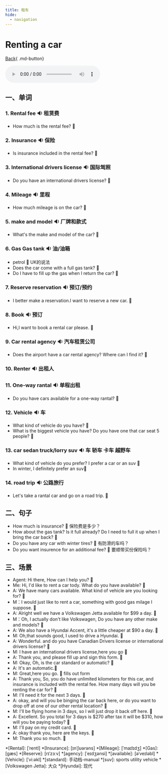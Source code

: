 ```yaml
---
title: 租车
hide:
  - navigation
---
```


# Renting a car

[Back](/english/#二英语课堂){ .md-button}

<audio controls="controls">
  <source src="https://file.cdn.shafish.cn/english/%E7%A7%9F%E8%BD%A6.mp3" type="audio/mpeg">
Your browser does not support the audio element.
</audio>

## 一、单词

### 1. <span id="english">Rental fee <span class="point">:sound:</span></span> 租赁费

- <span id="english">How much is the rental fee? <span class="point">:speech_balloon:</span></span>

###  2. <span id="english">Insurance <span class="point">:sound:</span></span> 保险

- <span id="english">Is insurance included in the rental fee? <span class="point">:speech_balloon:</span></span>

### 3. <span id="english">International drivers license <span class="point">:sound:</span></span> 国际驾照

- <span id="english">Do you have an international drivers license? <span class="point">:speech_balloon:</span></span>

### 4. <span id="english">Mileage <span class="point">:sound:</span></span> 里程

- <span id="english">How much mileage is on the car? <span class="point">:speech_balloon:</span></span>

### 5. <span id="english">make and model <span class="point">:sound:</span></span> 厂牌和款式

- <span id="english">What's the make and model of the car? <span class="point">:speech_balloon:</span></span>

### 6. <span id="english">Gas Gas tank <span class="point">:sound:</span></span> 油/油箱

- <span id="english">petrol <span class="point">:speech_balloon:</span></span> UK的说法
- <span id="english">Does the car come with a full gas tank?  <span class="point">:speech_balloon:</span></span>
- <span id="english">Do I have to fill up the gas when I return the car?  <span class="point">:speech_balloon:</span></span>

### 7. <span id="english">Reserve reservation <span class="point">:sound:</span></span> 预订/预约

- <span id="english">I better make a reservation.I want to reserve a new car. <span class="point">:speech_balloon:</span></span>

### 8. <span id="english">Book <span class="point">:sound:</span></span> 预订

- <span id="english">Hi,I want to book a rental car please. <span class="point">:speech_balloon:</span></span>

### 9. <span id="english">Car rental agency <span class="point">:sound:</span></span> 汽车租赁公司

- <span id="english">Does the airport have a car rental agency? Where can I find it? <span class="point">:speech_balloon:</span></span>

### 10. <span id="english">Renter <span class="point">:sound:</span></span> 出租人


### 11. <span id="english">One-way rantal <span class="point">:sound:</span></span> 单程出租

- <span id="english">Do you have cars available for a one-way rantal?  <span class="point">:speech_balloon:</span></span>

### 12. <span id="english">Vehicle <span class="point">:sound:</span></span> 车

- <span id="english">What kind of vehicle do you have? <span class="point">:speech_balloon:</span></span>
- <span id="english">What is the biggest vehicle you have? Do you have one that car seat 5 people? <span class="point">:speech_balloon:</span></span>

### 13. <span id="english">car sedan truck/lorry suv <span class="point">:sound:</span></span> 车 轿车 卡车 越野车

- <span id="english">What kind of vehicle do you prefer? I prefer a car or an suv <span class="point">:speech_balloon:</span></span>
- <span id="english">In winter, I definitely prefer an suv<span class="point">:speech_balloon:</span></span>

### 14. <span id="english">road trip <span class="point">:sound:</span></span> 公路旅行

- <span id="english">Let's take a rantal car and go on a road trip. <span class="point">:speech_balloon:</span></span>

## 二、句子

- <span id="english">How much is insurance? <span class="point">:speech_balloon:</span></span> 保险费是多少？
- <span id="english">How about the gas tank? Is it full already? Do I need to full it up when I bring the car back? <span class="point">:speech_balloon:</span></span> 
- <span id="english">Do you have any car with winter tires? <span class="point">:speech_balloon:</span></span> 有防滑的车吗？
- <span id="english">Do you want insurence for an additional fee? <span class="point">:speech_balloon:</span></span> 要顺带买份保险吗？

## 三、场景

- Agent: <span id="english">Hi there, How can I help you? <span class="point">:speech_balloon:</span></span>
- Me: <span id="british">Hi, I'd like to rent a car tody. What do you have available? <span class="point">:speech_balloon:</span></span>
- A: <span id="british">We have many cars available. What kind of vehicle are you looking for? <span class="point">:speech_balloon:</span></span>
- M：<span id="british">I would just like to rent a car, something with good gas milage I suppose. <span class="point">:speech_balloon:</span></span>
- A: <span id="british">Alright well we have a Volkswagen Jetta available for $99 a day. <span class="point">:speech_balloon:</span></span>
- M：<span id="british">Oh, I actually don't like Volkswagen, Do you have any other make and models? <span class="point">:speech_balloon:</span></span>
- A: <span id="british">We also have a Hyundai Accent, it's a little cheaper at $90 a day. <span class="point">:speech_balloon:</span></span>
- M: <span id="british">Oh,that sounds good, I used to drive a Hyundai. <span class="point">:speech_balloon:</span></span>
- A: <span id="british">Wonderful. and do you have Canadian Drivers license or international drivers license? <span class="point">:speech_balloon:</span></span>
- M: <span id="british">I have an international drivers license,here you go <span class="point">:speech_balloon:</span></span>
- A: <span id="british">Thank you, and please fill up and sign this form. <span class="point">:speech_balloon:</span></span>
- M: <span id="british">Okay, Oh, is the car standard or automatic? <span class="point">:speech_balloon:</span></span>
- A: <span id="british">It's an automatic.<span class="point">:speech_balloon:</span></span>
- M: <span id="british">Great,here you go. <span class="point">:speech_balloon:</span></span> fills out form
- A: <span id="british">Thank you, So, you do have unlimited kilometers for this car, and insurance is included with the rental fee. How many days will you be renting the car for? <span class="point">:speech_balloon:</span></span>
- M: <span id="british">I'll need it for the next 3 days. <span class="point">:speech_balloon:</span></span>
- A: <span id="british">okay, and will you be binging the car back here, or do you want to drop off at one of our other rental location? <span class="point">:speech_balloon:</span></span>
- M: <span id="british">I'll be flying home in 3 days, so I will just drop it back off here. <span class="point">:speech_balloon:</span></span>
- A: <span id="british">Excellent. So you total for 3 days is $270 after tax it will be $310, how will you be paying today? <span class="point">:speech_balloon:</span></span>
- M: <span id="british">I'll pay on my credit card. <span class="point">:speech_balloon:</span></span>
- A: <span id="british">okay thank you, here are the keys. <span class="point">:speech_balloon:</span></span>
- M: <span id="british">Thank you so much. <span class="point">:speech_balloon:</span></span>

*[Rental]: [ˈrentl]
*[Insurance]: [ɪnˈʃʊərəns]
*[Mileage]: [ˈmaɪlɪdʒ]
*[Gas]: [ɡæs]
*[Reserve]: [rɪˈzɜːv]
*[agency]: [ˈeɪdʒənsi]
*[available]: [əˈveɪləbl]
*[Vehicle]: [ˈvi:əkl]
*[standard]: 手动档-manual
*[suv]: sports utility vehicle
*[Volkswagen Jetta]: 大众
*[Hyundai]: 现代